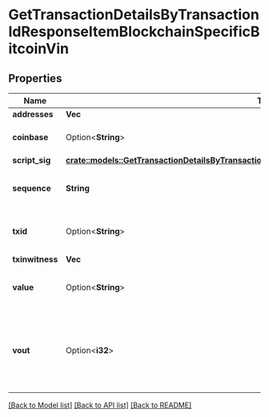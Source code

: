 # GetTransactionDetailsByTransactionIdResponseItemBlockchainSpecificBitcoinVin

## Properties

Name | Type | Description | Notes
------------ | ------------- | ------------- | -------------
**addresses** | **Vec<String>** |  | 
**coinbase** | Option<**String**> | Represents the coinbase hex. | [optional]
**script_sig** | [**crate::models::GetTransactionDetailsByTransactionIdResponseItemBlockchainSpecificBitcoinScriptSig**](GetTransactionDetailsByTransactionIDResponseItemBlockchainSpecificBitcoin_scriptSig.md) |  | 
**sequence** | **String** | Represents the script sequence number. | 
**txid** | Option<**String**> | Represents the reference transaction identifier. | [optional]
**txinwitness** | **Vec<String>** |  | 
**value** | Option<**String**> | Represents the sent/received amount. | [optional]
**vout** | Option<**i32**> | It refers to the index of the output address of this transaction. The index starts from 0. | [optional]

[[Back to Model list]](../README.md#documentation-for-models) [[Back to API list]](../README.md#documentation-for-api-endpoints) [[Back to README]](../README.md)


